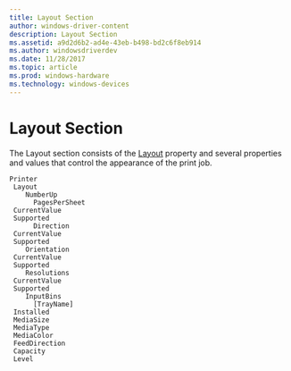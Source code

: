 ```yaml
---
title: Layout Section
author: windows-driver-content
description: Layout Section
ms.assetid: a9d2d6b2-ad4e-43eb-b498-bd2c6f8eb914
ms.author: windowsdriverdev
ms.date: 11/28/2017
ms.topic: article
ms.prod: windows-hardware
ms.technology: windows-devices
---
```


# Layout Section


The Layout section consists of the [Layout](layout.md) property and several properties and values that control the appearance of the print job.

```
Printer
 Layout
    NumberUp
      PagesPerSheet
 CurrentValue
 Supported
      Direction
 CurrentValue
 Supported
    Orientation
 CurrentValue
 Supported
    Resolutions
 CurrentValue
 Supported
    InputBins
      [TrayName]
 Installed
 MediaSize
 MediaType
 MediaColor
 FeedDirection
 Capacity
 Level
```

 

 




